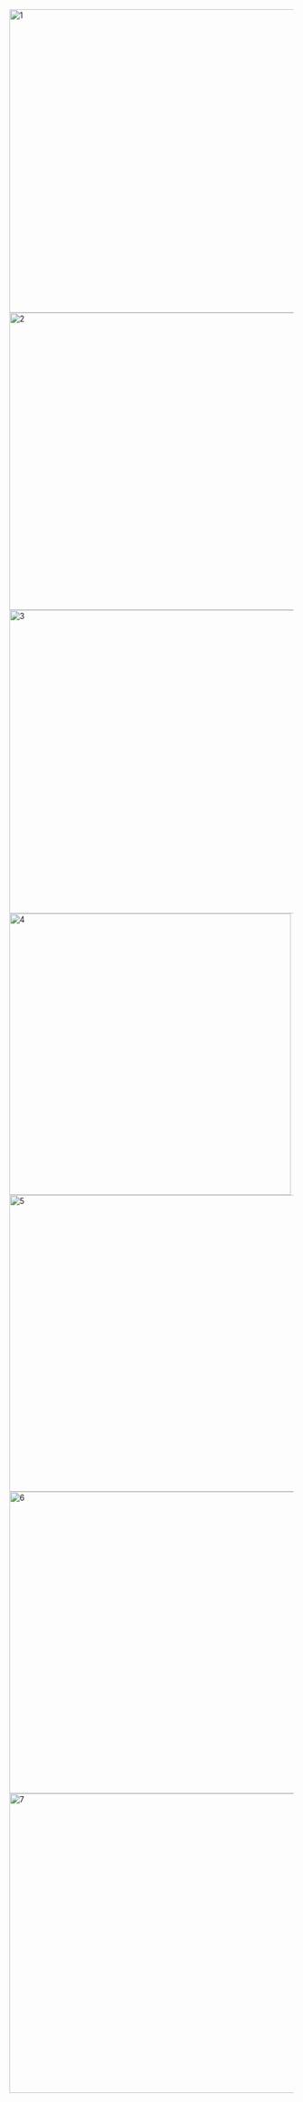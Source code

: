 
<img width="538" alt="1" src="https://user-images.githubusercontent.com/69481739/147815032-bbee7c0f-5cdd-4862-b01b-6f6aae6c86ac.png">
<img width="527" alt="2" src="https://user-images.githubusercontent.com/69481739/147815051-62a8f117-93c8-4ba2-8949-b81f786e6143.png">
<img width="538" alt="3" src="https://user-images.githubusercontent.com/69481739/147815055-dcf9fa55-e17a-452e-8cb2-f3a1e6d141f5.png">
<img width="499" alt="4" src="https://user-images.githubusercontent.com/69481739/147815059-46158fb8-09e4-4b35-bca1-ab4a44e88a99.png">
<img width="526" alt="5" src="https://user-images.githubusercontent.com/69481739/147815061-5831ee89-ba0c-40e7-b897-a14bba80bbd1.png">
<img width="535" alt="6" src="https://user-images.githubusercontent.com/69481739/147815071-b95eba86-00d8-49fd-804f-298533c0548f.png">
<img width="531" alt="7" src="https://user-images.githubusercontent.com/69481739/147815076-aaa7ec96-0018-44dc-be02-a02eefaf8172.png">

